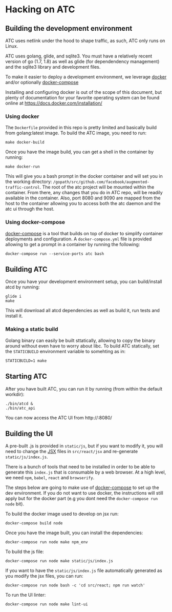 # Hacking on ATC

## Building the development environment

ATC uses netlink under the hood to shape traffic, as such, ATC only runs on Linux.

ATC uses golang, glide, and sqlite3. You must have a relatively recent version of go (1.7, 1.8) as well
as glide (for dependendency management) and the sqlite3 library and development files.

To make it easier to deploy a development environment, we leverage [docker](https://www.docker.com/) and/or optionally [docker-compose](https://docs.docker.com/compose/)

Installing and configuring docker is out of the scope of this document, but plenty of documentation for your favorite operating system can be found online at https://docs.docker.com/installation/

### Using docker

The `Dockerfile` provided in this repo is pretty limited and basically build from golang:latest image. To build the ATC image, you need to run:

```
make docker-build
```

Once you have the image build, you can get a shell in the container by running:

```
make docker-run
```

This will give you a bash prompt in the docker container and will set you in the working directory: `/gopath/src/github.com/facebook/augmented-traffic-control`.
The root of the atc project will be mounted within the container. From there, any changes that you do in ATC repo, will be readily available in the container.
Also, port 8080 and 9090 are mapped from the host to the container allowing you to access both the atc daemon and the atc ui through the host.

### Using docker-compose

[docker-compose](https://docs.docker.com/compose/) is a tool that builds on top of docker to simplify container deployments and configuration. A `docker-compose.yml` file is provided allowing to get a prompt in a container by running the following:

```
docker-compose run --service-ports atc bash
```

## Building ATC

Once you have your development environment setup, you can build/install atcd by running:

```
glide i
make
```

This will download all atcd dependencies as well as build it, run tests and install it.

### Making a static build

Golang binary can easily be built sttatically, allowing to copy the binary around without even have to worry about libc. To build ATC statically, set the `STATICBUILD` environment variable to somehting as in:

```
STATICBUILD=1 make
```

## Starting ATC

After you have built ATC, you can run it by running (from within the default workdir):

```
./bin/atcd &
./bin/atc_api
```

You can now access the ATC UI from http://<dockerip>:8080/

## Building the UI

A pre-built .js is provided in `static/js`, but if you want to modify it, you will need to change the [JSX](https://facebook.github.io/react/docs/getting-started.html) files in `src/react/jsx` and re-generate `static/js/index.js`.

There is a bunch of tools that need to be installed in order to be able to generate this `index.js` that is consumable by a web browser. At a high level, we need `npm`, `babel`, `react` and `browserify`.

The steps below are going to make use of [docker-compose](https://docs.docker.com/compose/) to set up the dev environment. If you do not want to use docker, the instructions will still apply but for the docker part (e.g you dont need the `docker-compose run node` bit).

To build the docker image used to develop on jsx run:
```
docker-compose build node
```

Once you have the image built, you can install the dependencies:
```
docker-compose run node make npm_env
```

To build the js file:
```
docker-compose run node make static/js/index.js
```

If you want to have the `static/js/index.js` file automatically generated as you modify the jsx files, you can run:
```
docker-compose run node bash -c 'cd src/react; npm run watch'
```


To run the UI linter:
```
docker-compose run node make lint-ui
```
